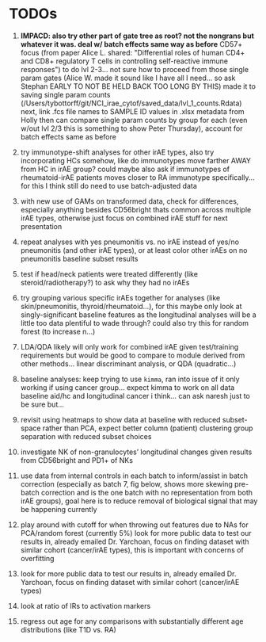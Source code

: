 # TODOs
1. **IMPACD: also try other part of gate tree as root? not the nongrans but whatever it was. deal w/ batch effects same way as before**
CD57+ focus (from paper Alice L. shared: "Differential roles of human CD4+ and CD8+ regulatory T cells in controlling self-reactive immune responses")
to do lvl 2-3... not sure how to proceed from those single param gates (Alice W. made it sound like I have all I need... so ask Stephan EARLY TO NOT BE HELD BACK TOO LONG BY THIS)
made it to saving single param counts (/Users/tybottorff/git/NCI_irae_cytof/saved_data/lvl_1_counts.Rdata)
next, link .fcs file names to SAMPLE ID values in .xlsx metadata from Holly
then can compare single param counts by group for each (even w/out lvl 2/3 this is something to show Peter Thursday), account for batch effects same as before

2. try immunotype-shift analyses for other irAE types, also try incorporating HCs somehow, like do immunotypes move farther AWAY from HC in irAE group? could maybe also ask if immunotypes of rheumatoid-irAE patients moves closer to RA immunotype specifically... for this I think still do need to use batch-adjusted data
3. with new use of GAMs on transformed data, check for differences, especially anything besides CD56bright thats common across multiple irAE types, otherwise just focus on combined irAE stuff for next presentation
4. repeat analyses with yes pneumonitis vs. no irAE instead of yes/no pneumonitis (and other irAE types), or at least color other irAEs on no pneumonitis baseline subset results
5. test if head/neck patients were treated differently (like steroid/radiotherapy?) to ask why they had no irAEs
6. try grouping various specific irAEs together for analyses (like skin/pneumonitis, thyroid/rheumatoid…), for this maybe only look at singly-significant baseline features as the longitudinal analyses will be a little too data plentiful to wade through? could also try this for random forest (to increase n...)

7. LDA/QDA likely will only work for combined irAE given test/training requirements but would be good to compare to module derived from other methods... linear discriminant analysis, or QDA (quadratic…)
8. baseline analyses: keep trying to use `kimma`, ran into issue of it only working if using cancer group... expect kimma to work on all data baseline aid/hc and longitudinal cancer i think... can ask naresh just to be sure but...
9. revisit using heatmaps to show data at baseline with reduced subset-space rather than PCA, expect better column (patient) clustering group separation with reduced subset choices
10. investigate NK of non-granulocytes’ longitudinal changes given results from CD56bright and PD1+ of NKs
11. use data from internal controls in each batch to inform/assist in batch correction (especially as batch 7, fig below, shows more skewing pre-batch correction and is the one batch with no representation from both irAE groups), goal here is to reduce removal of biological signal that may be happening currently
12. play around with cutoff for when throwing out features due to NAs for PCA/random forest (currently 5%)
look for more public data to test our results in, already emailed Dr. Yarchoan, focus on finding dataset with similar cohort (cancer/irAE types), this is important with concerns of overfitting
13. look for more public data to test our results in, already emailed Dr. Yarchoan, focus on finding dataset with similar cohort (cancer/irAE types)
14. look at ratio of IRs to activation markers
15. regress out age for any comparisons with substantially different age distributions (like T1D vs. RA)